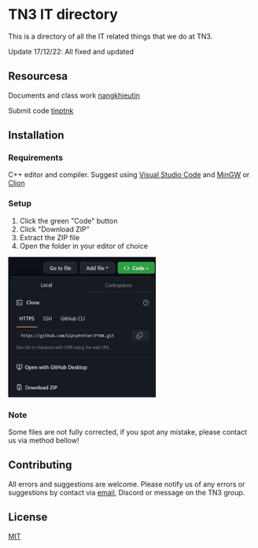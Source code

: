 # TN3 IT directory

This is a directory of all the IT related things that we do at TN3.

Update 17/12/22: All fixed and updated

## Resourcesa

Documents and class work [nangkhieutin](http://nangkhieutin.com/)

Submit code [tinptnk](http://www.tinptnk.com/login.php)

## Installation

### Requirements

C++ editor and compiler. Suggest using [Visual Studio Code](https://code.visualstudio.com/) and [MinGW](https://code.visualstudio.com/docs/cpp/config-mingw) or [Clion](https://www.jetbrains.com/clion/)

### Setup

1. Click the green "Code" button
2. Click "Download ZIP"
3. Extract the ZIP file
4. Open the folder in your editor of choice

<img src="img_1.png" alt="Step 2" style="height: 285px; width:300px;"/>

### Note
Some files are not fully corrected, if you spot any mistake, please contact us via method bellow!

## Contributing

All errors and suggestions are welcome. Please notify us of any errors or suggestions by contact via [email](nguyentadac@gmail.com), Discord or
message on the TN3 group.

## License

[MIT](https://choosealicense.com/licenses/mit/)
